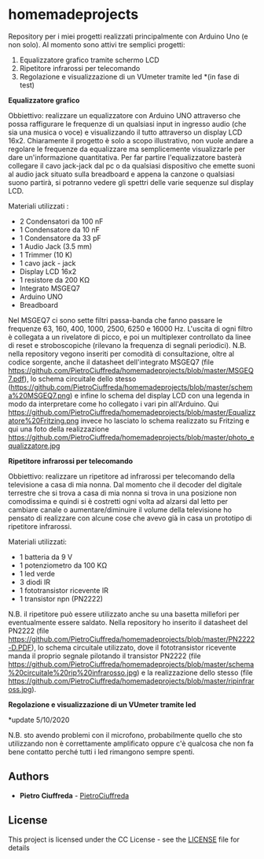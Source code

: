 # homemadeprojects
Repository per i miei progetti realizzati principalmente con Arduino Uno (e non solo).
Al momento sono attivi tre semplici progetti:

1. Equalizzatore grafico tramite schermo LCD
2. Ripetitore infrarossi per telecomando
3. Regolazione e visualizzazione di un VUmeter tramite led *(in fase di test)

**Equalizzatore grafico**

Obbiettivo: realizzare un equalizzatore con Arduino UNO attraverso che possa raffigurare le frequenze di un qualsiasi input in ingresso audio (che sia una musica o voce) e visualizzando il tutto attraverso un display LCD 16x2. Chiaramente il progetto è solo a scopo illustrativo, non vuole andare a regolare le frequenze da equalizzare ma semplicemente visualizzarle per dare un'informazione quantitativa. Per far partire l'equalizzatore basterà collegare il cavo jack-jack dal pc o da qualsiasi dispositivo che emette suoni al audio jack situato sulla breadboard e appena la canzone o qualsiasi suono partirà, si potranno vedere gli spettri delle varie sequenze sul display LCD.


Materiali utilizzati : 

   - 2 Condensatori da 100 nF
   - 1 Condensatore da 10 nF
   - 1 Condensatore da 33 pF
   - 1 Audio Jack (3.5 mm)
   - 1 Trimmer (10 K)
   - 1 cavo jack - jack
   - Display LCD 16x2
   - 1 resistore da 200 KΩ
   - Integrato MSGEQ7
   - Arduino UNO
   - Breadboard

Nel MSGEQ7 ci sono sette filtri passa-banda che fanno passare le frequenze 63, 160, 400, 1000, 2500, 6250 e 16000 Hz. L'uscita di ogni filtro è collegata a un rivelatore di picco, e poi un multiplexer controllato da linee di reset e stroboscopiche (rilevano la frequenza di segnali periodici).
N.B. nella repository vegono inseriti per comodità di consultazione, oltre al codice sorgente, anche il datasheet dell'integrato MSGEQ7 (file https://github.com/PietroCiuffreda/homemadeprojects/blob/master/MSGEQ7.pdf), lo schema circuitale dello stesso (https://github.com/PietroCiuffreda/homemadeprojects/blob/master/schema%20MSGEQ7.png) e infine lo schema del display LCD con una legenda in modo da interpretare come ho collegato i vari pin all'Arduino. Qui https://github.com/PietroCiuffreda/homemadeprojects/blob/master/Equalizzatore%20Fritzing.png invece ho lasciato lo schema realizzato su Fritzing e qui una foto della realizzazione https://github.com/PietroCiuffreda/homemadeprojects/blob/master/photo_equalizzatore.jpg


**Ripetitore infrarossi per telecomando**

Obbiettivo: realizzare un ripetitore ad infrarossi per telecomando della televisione a casa di mia nonna. Dal momento che il decoder del digitale terrestre che si trova a casa di mia nonna si trova in una posizione non comodissima e quindi si è costretti ogni volta ad alzarsi dal letto per cambiare canale o aumentare/diminuire il volume della televisione ho pensato di realizzare con alcune cose che avevo già in casa un prototipo di ripetitore infrarossi.

Materiali utilizzati:

   - 1 batteria da 9 V
   - 1 potenziometro da 100 KΩ
   - 1 led verde
   - 3 diodi IR
   - 1 fototransistor ricevente IR
   - 1 transistor npn (PN2222)

N.B. il ripetitore può essere utilizzato anche su una basetta millefori per eventualmente essere saldato. Nella repository ho inserito il datasheet del PN2222 (file https://github.com/PietroCiuffreda/homemadeprojects/blob/master/PN2222-D.PDF), lo schema circuitale utilizzato, dove il fototransistor ricevente manda il proprio segnale pilotando il transistor PN2222 (file https://github.com/PietroCiuffreda/homemadeprojects/blob/master/schema%20circuitale%20rip%20infrarosso.jpg) e la realizzazione dello stesso (file https://github.com/PietroCiuffreda/homemadeprojects/blob/master/ripinfraross.jpg).

**Regolazione e visualizzazione di un VUmeter tramite led**



*update 5/10/2020

N.B. sto avendo problemi con il microfono, probabilmente quello che sto utilizzando non è correttamente amplificato oppure c'è qualcosa che non fa bene contatto perché tutti i led rimangono sempre spenti.




## Authors

* **Pietro Ciuffreda** - [PietroCiuffreda](https://github.com/PietroCiuffreda)


## License

This project is licensed under the CC License - see the [LICENSE](LICENSE) file for details
